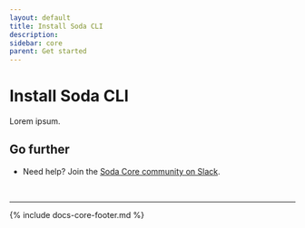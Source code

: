 ```yaml
---
layout: default
title: Install Soda CLI
description: 
sidebar: core
parent: Get started
---
```


# Install Soda CLI 

Lorem ipsum.

## Go further

* Need help? Join the <a href="http://community.soda.io/slack" target="_blank"> Soda Core community on Slack</a>.
<br />

---
{% include docs-core-footer.md %}